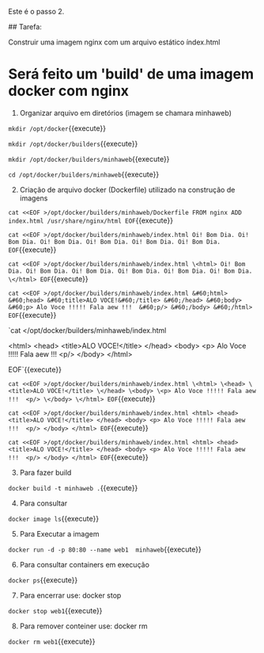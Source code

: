Este é o passo 2.

## Tarefa:

Construir uma imagem nginx com um arquivo estático índex.html

# Será feito um 'build' de uma imagem docker com nginx

1) Organizar arquivo em diretórios (imagem se chamara minhaweb)

`mkdir /opt/docker`{{execute}}

`mkdir /opt/docker/builders`{{execute}}

`mkdir /opt/docker/builders/minhaweb`{{execute}}

`cd /opt/docker/builders/minhaweb`{{execute}}


2) Criação de arquivo docker (Dockerfile) utilizado na construção de imagens



`cat <<EOF >/opt/docker/builders/minhaweb/Dockerfile
FROM nginx
ADD index.html /usr/share/nginx/html
EOF`{{execute}}



`cat <<EOF >/opt/docker/builders/minhaweb/index.html
Oi! Bom Dia.
Oi! Bom Dia.
Oi! Bom Dia.
Oi! Bom Dia.
Oi! Bom Dia.
Oi! Bom Dia.
EOF`{{execute}}





`cat <<EOF >/opt/docker/builders/minhaweb/index.html
\<html>
Oi! Bom Dia.
Oi! Bom Dia.
Oi! Bom Dia.
Oi! Bom Dia.
Oi! Bom Dia.
Oi! Bom Dia.
\</html>
EOF`{{execute}}



`cat <<EOF >/opt/docker/builders/minhaweb/index.html
&#60;html>
&#60;head>
&#60;title>ALO VOCE!&#60;/title>
&#60;/head>
&#60;body>
&#60;p> Alo Voce !!!!! Fala aew !!!  &#60;p/>
&#60;/body>
&#60;/html>
EOF`{{execute}}



`cat <<EOF >/opt/docker/builders/minhaweb/index.html
<p>
&#60;html&#62;
&#60;head&#62;
&#60;title&#62;ALO VOCE!&#60;/title&#62;
&#60;/head&#62;
&#60;body&#62;
&#60;p&#62; Alo Voce !!!!! Fala aew !!!  &#60;p/&#62;
&#60;/body&#62;
&#60;/html&#62;
</p>
EOF`{{execute}}




`cat <<EOF >/opt/docker/builders/minhaweb/index.html
\<html>
\<head>
\<title>ALO VOCE!</title>
\</head>
\<body>
\<p> Alo Voce !!!!! Fala aew !!!  <p/>
\</body>
\</html>
EOF`{{execute}}



`cat <<EOF >/opt/docker/builders/minhaweb/index.html
    <html>
    <head>
    <title>ALO VOCE!</title>
    </head>
    <body>
    <p> Alo Voce !!!!! Fala aew !!!  <p/>
    </body>
    </html>
EOF`{{execute}}



`
cat <<EOF >/opt/docker/builders/minhaweb/index.html
    <html>
    <head>
    <title>ALO VOCE!</title>
    </head>
    <body>
    <p> Alo Voce !!!!! Fala aew !!!  <p/>
    </body>
    </html>
EOF
`{{execute}}



3) Para fazer build

`docker build -t minhaweb .`{{execute}}

4) Para consultar

`docker image ls`{{execute}}

5) Para Executar a imagem

`docker run -d -p 80:80 --name web1  minhaweb`{{execute}}

6) Para consultar containers em execução

`docker ps`{{execute}}

7) Para encerrar use: docker stop <nome do container>

`docker stop web1`{{execute}}

8) Para remover conteiner use: docker rm <nome do container>

`docker rm web1`{{execute}}



